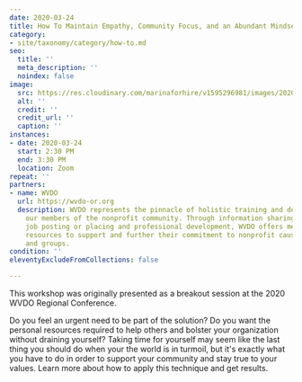 ```yaml
---
date: 2020-03-24
title: How To Maintain Empathy, Community Focus, and an Abundant Mindset During Crisis
category:
- site/taxonomy/category/how-to.md
seo:
  title: ''
  meta_description: ''
  noindex: false
image:
  src: https://res.cloudinary.com/marinaforhire/v1595296981/images/2020/07/Marina_Headshot_fhli4q.jpg
  alt: ''
  credit: ''
  credit_url: ''
  caption: ''
instances:
- date: 2020-03-24
  start: 2:30 PM
  end: 3:30 PM
  location: Zoom
repeat: ''
partners:
- name: WVDO
  url: https://wvdo-or.org
  description: WVDO represents the pinnacle of holistic training and development for
    our members of the nonprofit community. Through information sharing, networking,
    job posting or placing and professional development, WVDO offers members and organizations
    resources to support and further their commitment to nonprofit causes, services
    and groups.
condition: ''
eleventyExcludeFromCollections: false

---
```

This workshop was originally presented as a breakout session at the 2020 WVDO Regional Conference.

Do you feel an urgent need to be part of the solution? Do you want the personal resources required to help others and bolster your organization without draining yourself? Taking time for yourself may seem like the last thing you should do when your the world is in turmoil, but it's exactly what you have to do in order to support your community and stay true to your values. Learn more about how to apply this technique and get results.
